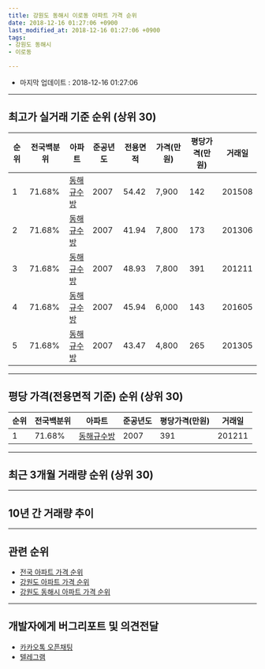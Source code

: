 ```yaml
---
title: 강원도 동해시 이로동 아파트 가격 순위
date: 2018-12-16 01:27:06 +0900
last_modified_at: 2018-12-16 01:27:06 +0900
tags:
- 강원도 동해시
- 이로동

---
```


* 마지막 업데이트 : 2018-12-16 01:27:06

---

## 최고가 실거래 기준 순위 (상위 30)


|순위|전국백분위|아파트|준공년도|전용면적|가격(만원)|평당가격(만원)|거래일|
|---|---|---|---|---|---|---|---|
|1|71.68%|[동해규수방](https://search.naver.com/search.naver?query=%EA%B0%95%EC%9B%90%EB%8F%84+%EB%8F%99%ED%95%B4%EC%8B%9C+%EC%9D%B4%EB%A1%9C%EB%8F%99+%EB%8F%99%ED%95%B4%EA%B7%9C%EC%88%98%EB%B0%A9)|2007|54.42|7,900|142|201508|
|2|71.68%|[동해규수방](https://search.naver.com/search.naver?query=%EA%B0%95%EC%9B%90%EB%8F%84+%EB%8F%99%ED%95%B4%EC%8B%9C+%EC%9D%B4%EB%A1%9C%EB%8F%99+%EB%8F%99%ED%95%B4%EA%B7%9C%EC%88%98%EB%B0%A9)|2007|41.94|7,800|173|201306|
|3|71.68%|[동해규수방](https://search.naver.com/search.naver?query=%EA%B0%95%EC%9B%90%EB%8F%84+%EB%8F%99%ED%95%B4%EC%8B%9C+%EC%9D%B4%EB%A1%9C%EB%8F%99+%EB%8F%99%ED%95%B4%EA%B7%9C%EC%88%98%EB%B0%A9)|2007|48.93|7,800|391|201211|
|4|71.68%|[동해규수방](https://search.naver.com/search.naver?query=%EA%B0%95%EC%9B%90%EB%8F%84+%EB%8F%99%ED%95%B4%EC%8B%9C+%EC%9D%B4%EB%A1%9C%EB%8F%99+%EB%8F%99%ED%95%B4%EA%B7%9C%EC%88%98%EB%B0%A9)|2007|45.94|6,000|143|201605|
|5|71.68%|[동해규수방](https://search.naver.com/search.naver?query=%EA%B0%95%EC%9B%90%EB%8F%84+%EB%8F%99%ED%95%B4%EC%8B%9C+%EC%9D%B4%EB%A1%9C%EB%8F%99+%EB%8F%99%ED%95%B4%EA%B7%9C%EC%88%98%EB%B0%A9)|2007|43.47|4,800|265|201305|


---

## 평당 가격(전용면적 기준) 순위 (상위 30)


|순위|전국백분위|아파트|준공년도|평당가격(만원)|거래일|
|---|---|---|---|---|---|
|1|71.68%|[동해규수방](https://search.naver.com/search.naver?query=%EA%B0%95%EC%9B%90%EB%8F%84+%EB%8F%99%ED%95%B4%EC%8B%9C+%EC%9D%B4%EB%A1%9C%EB%8F%99+%EB%8F%99%ED%95%B4%EA%B7%9C%EC%88%98%EB%B0%A9)|2007|391|201211|


---

## 최근 3개월 거래량 순위 (상위 30)


<div style="width:100%;">
    <canvas id="deal_count_ranking" height="250"></canvas>
</div>


<script>
new Chart(document.getElementById("deal_count_ranking"), {
    type: 'horizontalBar',
    data: {
        labels: ['동해규수방'],
        datasets: [{
            label: '실거래 수',
            data: [1],
            borderColor: "rgba(255, 0, 128, 1)",
            backgroundColor: "rgba(255, 0, 128, 0.5)",
            fill: false,
        }]
    },
    options: {
        responsive: true,
        title: {
            display: true,
            text: '최근 3개월 거래량 순위'
        },
        tooltips: {
            mode: 'index',
            intersect: false,
            callbacks: {
                title: function(tooltipItems, data) {
                    return "실거래 수:";
                },
                label: function(tooltipItem, data) {
                    return data.labels[tooltipItem.index] + ": " + tooltipItem.xLabel;
                }
            }
        },
        hover: {
            mode: 'nearest',
            intersect: true
        },
        scales: {
            xAxes: [{
                display: true,
                scaleLabel: {
                    display: true,
                    labelString: '실거래 수'
                },
                ticks: {
                    suggestedMin: 0,
                }
            }],
            yAxes: [{
                display: true,
                ticks: {
                    autoSkip: false,
                    callback: function(value, index, values) {
                        if (value.length > 15)
                            return value.substr(0, 13) + "...";
                        else
                            return value;
                    }
                },
                scaleLabel: {
                    display: false,
                }
            }]
        }
    }
});

</script>


---

## 10년 간 거래량 추이


<div style="width:100%;">
    <canvas id="deal_progress" height="250"></canvas>
</div>

<script>
new Chart(document.getElementById("deal_progress"), {
    type: 'line',
    data: {
        labels: ['200812','200901','200902','200903','200904','200905','200906','200907','200908','200909','200910','200911','200912','201001','201002','201003','201004','201005','201006','201007','201008','201009','201010','201011','201012','201101','201102','201103','201104','201105','201106','201107','201108','201109','201110','201111','201112','201201','201202','201203','201204','201205','201206','201207','201208','201209','201210','201211','201212','201301','201302','201303','201304','201305','201306','201307','201308','201309','201310','201311','201312','201401','201402','201403','201404','201405','201406','201407','201408','201409','201410','201411','201412','201501','201502','201503','201504','201505','201506','201507','201508','201509','201510','201511','201512','201601','201602','201603','201604','201605','201606','201607','201608','201609','201610','201611','201612','201701','201702','201703','201704','201705','201706','201707','201708','201709','201710','201711','201712','201801','201802','201803','201804','201805','201806','201807','201808','201809','201810','201811','201812'],
        datasets: [{
            label: '실거래 수',
            pointRadius: 1,
            data: [0, 0, 0, 0, 0, 0, 0, 1, 0, 1, 0, 0, 0, 0, 0, 0, 0, 13, 0, 0, 0, 0, 2, 8, 0, 5, 0, 0, 1, 0, 5, 0, 5, 0, 10, 8, 6, 5, 6, 2, 5, 1, 1, 1, 0, 1, 0, 9, 0, 0, 0, 0, 0, 2, 2, 0, 0, 1, 2, 2, 1, 2, 0, 0, 1, 0, 0, 0, 1, 0, 0, 0, 0, 2, 0, 1, 4, 1, 2, 0, 4, 0, 0, 0, 0, 0, 0, 0, 2, 4, 2, 1, 0, 0, 0, 2, 2, 1, 1, 2, 2, 0, 3, 3, 1, 0, 0, 4, 0, 0, 0, 2, 1, 0, 0, 1, 2, 0, 1, 0, 0],
            borderColor: "rgba(255, 201, 14, 1)",
            backgroundColor: "rgba(255, 201, 14, 0.5)",
            fill: true,
        }]
    },
    options: {
        responsive: true,
        title: {
            display: true,
            text: '10년간 거래량 추이'
        },
        tooltips: {
            mode: 'index',
            intersect: false,
        },
        hover: {
            mode: 'nearest',
            intersect: true
        },
        scales: {
            xAxes: [{
                display: true,
                scaleLabel: {
                    display: true,
                    labelString: '년/월'
                }
            }],
            yAxes: [{
                display: true,
                ticks: {
                    suggestedMin: 0,
                },
                scaleLabel: {
                    display: true,
                    labelString: '실거래 수'
                }
            }]
        }
    }
});

</script>


---

## 관련 순위

- [전국 아파트 가격 순위](https://inasie.github.io/apt-ranking/전국)
- [강원도 아파트 가격 순위](https://inasie.github.io/apt-ranking/강원도)
- [강원도 동해시 아파트 가격 순위](https://inasie.github.io/apt-ranking/강원도-동해시)


---

## 개발자에게 버그리포트 및 의견전달

- [카카오톡 오픈채팅](https://open.kakao.com/o/gLJUAP4)
- [텔레그램](https://t.me/inasie)

